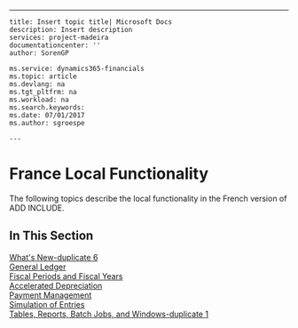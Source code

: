 ---
    title: Insert topic title| Microsoft Docs
    description: Insert description
    services: project-madeira
    documentationcenter: ''
    author: SorenGP

    ms.service: dynamics365-financials
    ms.topic: article
    ms.devlang: na
    ms.tgt_pltfrm: na
    ms.workload: na
    ms.search.keywords:
    ms.date: 07/01/2017
    ms.author: sgroespe

    ---
# France Local Functionality
The following topics describe the local functionality in the French version of ADD INCLUDE<!--[!INCLUDE[navnow](../../ApplicationDesign/includes/navnow_md.md)]-->.  
  
## In This Section  
 [What's New\-duplicate 6](../../LocalFunctionalityForMicrosoftDynamicsNav2016/France/what-s-new-duplicate-6.md)  
  [General Ledger](../../LocalFunctionalityForMicrosoftDynamicsNav2016/France/general-ledger.md)  
  [Fiscal Periods and Fiscal Years](../../LocalFunctionalityForMicrosoftDynamicsNav2016/France/fiscal-periods-and-fiscal-years.md)  
  [Accelerated Depreciation](../../LocalFunctionalityForMicrosoftDynamicsNav2016/France/accelerated-depreciation.md)  
  [Payment Management](../../LocalFunctionalityForMicrosoftDynamicsNav2016/France/payment-management.md)  
  [Simulation of Entries](../../LocalFunctionalityForMicrosoftDynamicsNav2016/France/simulation-of-entries.md)  
  [Tables, Reports, Batch Jobs, and Windows\-duplicate 1](../../LocalFunctionalityForMicrosoftDynamicsNav2016/France/tables-reports-batch-jobs-and-windows-duplicate-1.md)